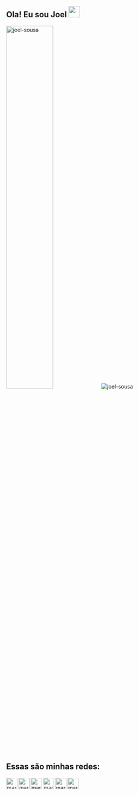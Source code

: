 
## Ola! Eu sou Joel <img src="https://media.giphy.com/media/hvRJCLFzcasrR4ia7z/giphy.gif" width="30px">

<img  width="50%" src="https://github-readme-stats.vercel.app/api/top-langs/?username=joel-sousa&layout=compact&theme=dracula" alt="joel-sousa" />


<img src="https://github-readme-stats.vercel.app/api?username=joel-sousa&show_icons=true&theme=dracula" alt="joel-sousa"/> 

## Essas são minhas redes:

[<img width="30px" height="30px" align="left" alt="marco | Email" width="22px" src="https://cdn.jsdelivr.net/npm/simple-icons@v3/icons/gmail.svg" title="Gmail"/>][gmail]

[<img width="30px" height="30px" align="left" alt="marco | LinkedIn" width="22px" src="https://cdn.jsdelivr.net/npm/simple-icons@v3/icons/linkedin.svg" title="LikedIn"/>][linkedin]

[<img width="30px" height="30px" align="left" alt="marco | Facebook" width="22px" src="https://cdn.jsdelivr.net/npm/simple-icons@v3/icons/facebook.svg" title="FaceBook"/>][facebook]

[<img width="30px" height="30px" align="left" alt="marco | Instagran" width="22px" src="https://cdn.jsdelivr.net/npm/simple-icons@v3/icons/instagram.svg" title="Instagram"/>][instagram]

[<img width="30px" height="30px" align="left" alt="marco | DevTo" width="22px" src="https://cdn.jsdelivr.net/npm/simple-icons@v3/icons/dev-dot-to.svg" title="Dev"/>][dev]

[<img width="30px" height="30px" align="left" alt="marco | Github" width="22px" src="https://cdn.jsdelivr.net/npm/simple-icons@v3/icons/github.svg" title="Portifolio"/>][github]

[linkedin]: https://www.linkedin.com/in/joel-sousa-173745179/
[facebook]: https://www.facebook.com/JoelSousa95
[instagram]: https://www.instagram.com/joe.sousa_/?hl=pt-br
[gmail]: mailto:joelfsousa95@gmail.com
[dev]: https://dev.to/joelsousa
[github]: https://github.com/Joel-Sousa?tab=repositories

<!--
[![Linkedin Badge](https://img.shields.io/badge/-Linkedin-blue?style=flat-square&logo=Linkedin&logoColor=white&link=https://www.linkedin.com/in/joel-sousa-173745179/)](https://www.linkedin.com/in/joel-sousa-173745179/)
[![Linkedin Badge](https://img.shields.io/badge/-Gmail-222222?style=flat-square&logo=gmail&logoColor=white&link=mailto:joelfsousa95@gmail.com)](mailto:joelfsousa95@gmail.com)
[![Linkedin Badge](https://img.shields.io/badge/-Portifolio-222222?style=flat-square&logo=dev&logoColor=white&link=https://github.com/Joel-Sousa?tab=repositories)](https://github.com/Joel-Sousa?tab=repositories)
[![Linkedin Badge](https://img.shields.io/badge/-Dev-222222?style=flat-square&logo=dev&logoColor=white&link=https://dev.to/joelsousa)](https://dev.to/joelsousa)

 💻 Estudando: 
  ![JavaScript](https://img.shields.io/badge/-JavaScript-FEAE32?style=flat&logoColor=fff&logo=javascript)&nbsp;
 ![Angular](https://img.shields.io/badge/-Angular-ff0000?style=flat&logoColor=fff&logo=angular)&nbsp;
  ![TypeScript](https://img.shields.io/badge/-TypeScript-007ACC?style=flat&logoColor=fff&logo=typescript)&nbsp;
  ![Node.js](https://img.shields.io/badge/-Node.js-006600?style=flat&logoColor=fff&logo=node.js)&nbsp;
  ![React](https://img.shields.io/badge/-React-993399?style=flat&logoColor=fff&logo=react)&nbsp;
   ![TypeScript](https://img.shields.io/badge/-Docker-007ACC?style=flat&logoColor=fff&logo=docker)&nbsp;

-->
